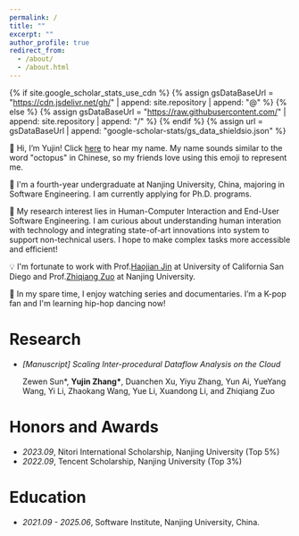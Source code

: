 ```yaml
---
permalink: /
title: ""
excerpt: ""
author_profile: true
redirect_from: 
  - /about/
  - /about.html
---
```


{% if site.google_scholar_stats_use_cdn %}
{% assign gsDataBaseUrl = "https://cdn.jsdelivr.net/gh/" | append: site.repository | append: "@" %}
{% else %}
{% assign gsDataBaseUrl = "https://raw.githubusercontent.com/" | append: site.repository | append: "/" %}
{% endif %}
{% assign url = gsDataBaseUrl | append: "google-scholar-stats/gs_data_shieldsio.json" %}

<span class='anchor' id='about-me'></span>

🐙 Hi, I’m Yujin! Click [here](https://hearmyname.net/say/cmn-cn/Yujin) to hear my name. My name sounds similar to the word "octopus" in Chinese, so my friends love using this emoji to represent me.

📖 I'm a fourth-year undergraduate at Nanjing University, China, majoring in Software Engineering. I am currently applying for Ph.D. programs.

🥰 My research interest lies in Human-Computer Interaction and End-User Software Engineering. I am curious about understanding human interation with technology and integrating state-of-art innovations into system to support non-technical users. I hope to make complex tasks more accessible and efficient!

💡  I'm fortunate to work with Prof.[Haojian Jin](https://www.haojianj.in/) at University of California San Diego and Prof.[Zhiqiang Zuo](https://z-zhiqiang.github.io/) at Nanjing University.

🩵 In my spare time, I enjoy watching series and documentaries. I’m a K-pop fan and I'm learning hip-hop dancing now!

<!-- # 🔥 News -->
<!-- - *2022.02*: &nbsp;🎉🎉 Lorem ipsum dolor sit amet, consectetur adipiscing elit. Vivamus ornare aliquet ipsum, ac tempus justo dapibus sit amet. 
- *2022.02*: &nbsp;🎉🎉 Lorem ipsum dolor sit amet, consectetur adipiscing elit. Vivamus ornare aliquet ipsum, ac tempus justo dapibus sit amet.  -->

<!-- # Publication -->

<!-- <div class='paper-box'><div class='paper-box-image'><div><div class="badge">CVPR 2016</div><img src='images/500x300.png' alt="sym" width="100%"></div></div>
<div class='paper-box-text' markdown="1">

[Deep Residual Learning for Image Recognition](https://openaccess.thecvf.com/content_cvpr_2016/papers/He_Deep_Residual_Learning_CVPR_2016_paper.pdf)

**Kaiming He**, Xiangyu Zhang, Shaoqing Ren, Jian Sun

[**Project**](https://scholar.google.com/citations?view_op=view_citation&hl=zh-CN&user=DhtAFkwAAAAJ&citation_for_view=DhtAFkwAAAAJ:ALROH1vI_8AC) <strong><span class='show_paper_citations' data='DhtAFkwAAAAJ:ALROH1vI_8AC'></span></strong>
- Lorem ipsum dolor sit amet, consectetur adipiscing elit. Vivamus ornare aliquet ipsum, ac tempus justo dapibus sit amet. 
</div>
</div> -->

# Research


<!-- - *[In Submission] Trust Label Design for Open Source Software* -->
  
  <!-- Tony W. Li, Yunpeng Zhao, **Yujin Zhang**, R. Stuart Geiger, and Haojian Jin -->

- *[Manuscript] Scaling Inter-procedural Dataflow Analysis on the Cloud*
  
  Zewen Sun*, <strong>Yujin Zhang*</strong>, Duanchen Xu, Yiyu Zhang, Yun Ai, YueYang Wang, Yi Li, Zhaokang Wang, Yue Li, Xuandong Li, and Zhiqiang Zuo


# Honors and Awards

- *2023.09*, Nitori International Scholarship, Nanjing University (Top 5%) 
- *2022.09*, Tencent Scholarship, Nanjing University (Top 3%) 

# Education
- *2021.09 - 2025.06*, Software Institute, Nanjing University, China.

<!-- # 💻 Internships -->
<!-- - *2019.05 - 2020.02*, [Lorem](https://github.com/), China. -->